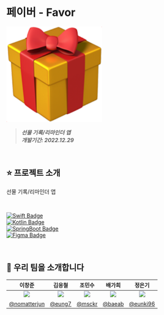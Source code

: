 
# 페이버 - Favor
<img height="250" src="./assets/icon.png"></img>
> **_선물 기록/리마인더 앱_** <br/>
> **_개발기간: 2022.12.29_**

<br/>

## ⭐️ 프로젝트 소개

선물 기록/리마인더 앱

<br/>

[![Swift Badge](http://img.shields.io/badge/-5.7.1-555555?style=for-the-badge&label=Swift&labelColor=F54A2A&logo=swift&logoColor=white)]() <br/>
[![Kotlin Badge](http://img.shields.io/badge/-1.8.0-555555?style=for-the-badge&label=Kotlin&labelColor=7A54F6&logo=kotlin&logoColor=white)]() <br/>
[![SpringBoot Badge](http://img.shields.io/badge/-2.7.5-555555?style=for-the-badge&label=SpringBoot&labelColor=7DB150&logo=spring&logoColor=white)]() <br/>
[![Figma Badge](http://img.shields.io/badge/-116.5.18-555555?style=for-the-badge&label=Figma&labelColor=5451F6&logo=figma&logoColor=white)]() <br/>

<br/>

## 👥 우리 팀을 소개합니다

|이창준|김응철|조민수|배가희|정은기|
|:-:|:-:|:-:|:-:|:-:|
|<img src="https://avatars.githubusercontent.com/u/60438045?v=4" width=200>|<img src="https://avatars.githubusercontent.com/u/97531269?v=4" width=200>|<img src="https://avatars.githubusercontent.com/u/91575646?v=4" width=200>|<img src="https://avatars.githubusercontent.com/u/114586593?v=4" width=200>|<img src="https://avatars.githubusercontent.com/u/114793764?v=4" width=200>|
|[@nomatterjun](https://github.com)|[@eung7](https://github.com/eung7)|[@msckr](https://github.com/msckr)|[@baeab](https://github.com/baeab)|[@eunki96](https://github.com/eunki96)|

<br/>
